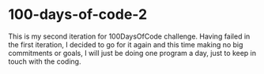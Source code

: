 # 100-days-of-code-2
This is my second iteration for 100DaysOfCode challenge. Having failed in the first iteration, I decided to go for it again and this time making no big commitments or goals, I will just be doing one program a day, just to keep in touch with the coding.
